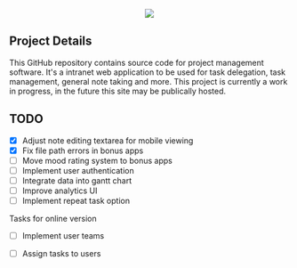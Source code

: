 <p align="center">
  <img src="https://github.com/SatherWS/Consciencec/blob/master/imgs/consciencec-logo.png">
</p>

## Project Details
This GitHub repository contains source code for project management software. It's a intranet web application to be used for task delegation, task management, general note taking and more. This project is currently a work in progress, in the future this site may be publically hosted.

## TODO 
- [X] Adjust note editing textarea for mobile viewing
- [X] Fix file path errors in bonus apps
- [ ] Move mood rating system to bonus apps
- [ ] Implement user authentication
- [ ] Integrate data into gantt chart 
- [ ] Improve analytics UI 
- [ ] Implement repeat task option

Tasks for online version
- [ ] Implement user teams
- [ ] Assign tasks to users

